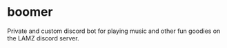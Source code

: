 # boomer
Private and custom discord bot for playing music and other fun goodies on the LAMZ discord server.
